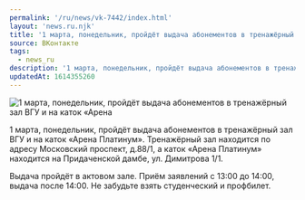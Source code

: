 ```yaml
---
permalink: '/ru/news/vk-7442/index.html'
layout: 'news.ru.njk'
title: '1 марта, понедельник, пройдёт выдача абонементов в тренажёрный зал ВГУ и на каток «Арена'
source: ВКонтакте
tags:
  - news_ru
description: '1 марта, понедельник, пройдёт выдача абонементов в тренажёрный зал ВГУ и на каток «Арена'
updatedAt: 1614355260
---
```

![1 марта, понедельник, пройдёт выдача абонементов в тренажёрный зал ВГУ и на каток «Арена](https://sun9-41.userapi.com/sun9-67/impg/VgI0TLQA5nlbC5G7-zeEY3He4zoZGSgIBg9vBw/Jebgf2g5acg.jpg?size=1280x853&quality=96&sign=83e9c87d152b88e561b000ce4f1d767a&c_uniq_tag=Cj7LlRTjyNOUeuqgV4nT8RZENSGXDVNqxmGiTG4rOCE&type=album)

1 марта, понедельник, пройдёт выдача абонементов в тренажёрный зал ВГУ и на каток «Арена Платинум». Тренажёрный зал находится по адресу Московский проспект, д.88/1, а каток «Арена Платинум» находится на Придаченской дамбе, ул. Димитрова 1/1.

Выдача пройдёт в актовом зале. Приём заявлений с 13:00 до 14:00, выдача после 14:00. Не забудьте взять студенческий и профбилет.
